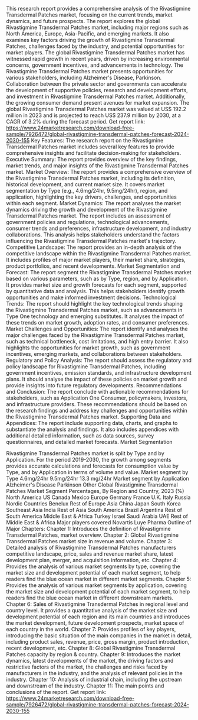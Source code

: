 This research report provides a comprehensive analysis of the Rivastigmine Transdermal Patches market, focusing on the current trends, market dynamics, and future prospects. The report explores the global Rivastigmine Transdermal Patches market, including major regions such as North America, Europe, Asia-Pacific, and emerging markets. It also examines key factors driving the growth of Rivastigmine Transdermal Patches, challenges faced by the industry, and potential opportunities for market players.
The global Rivastigmine Transdermal Patches market has witnessed rapid growth in recent years, driven by increasing environmental concerns, government incentives, and advancements in technology. The Rivastigmine Transdermal Patches market presents opportunities for various stakeholders, including Alzheimer's Disease, Parkinson. Collaboration between the private sector and governments can accelerate the development of supportive policies, research and development efforts, and investment in Rivastigmine Transdermal Patches market. Additionally, the growing consumer demand present avenues for market expansion.
The global Rivastigmine Transdermal Patches market was valued at US$ 192.2 million in 2023 and is projected to reach US$ 237.9 million by 2030, at a CAGR of 3.2% during the forecast period.
Get report link: https://www.24marketresearch.com/download-free-sample/7926472/global-rivastigmine-transdermal-patches-forecast-2024-2030-155 
Key Features:
The research report on the Rivastigmine Transdermal Patches market includes several key features to provide comprehensive insights and facilitate decision-making for stakeholders.
Executive Summary: The report provides overview of the key findings, market trends, and major insights of the Rivastigmine Transdermal Patches market.
Market Overview: The report provides a comprehensive overview of the Rivastigmine Transdermal Patches market, including its definition, historical development, and current market size. It covers market segmentation by Type (e.g., 4.6mg/24hr, 9.5mg/24hr), region, and application, highlighting the key drivers, challenges, and opportunities within each segment.
Market Dynamics: The report analyses the market dynamics driving the growth and development of the Rivastigmine Transdermal Patches market. The report includes an assessment of government policies and regulations, technological advancements, consumer trends and preferences, infrastructure development, and industry collaborations. This analysis helps stakeholders understand the factors influencing the Rivastigmine Transdermal Patches market's trajectory.
Competitive Landscape: The report provides an in-depth analysis of the competitive landscape within the Rivastigmine Transdermal Patches market. It includes profiles of major market players, their market share, strategies, product portfolios, and recent developments.
Market Segmentation and Forecast: The report segment the Rivastigmine Transdermal Patches market based on various parameters, such as by Type, region, and by Application. It provides market size and growth forecasts for each segment, supported by quantitative data and analysis. This helps stakeholders identify growth opportunities and make informed investment decisions.
Technological Trends: The report should highlight the key technological trends shaping the Rivastigmine Transdermal Patches market, such as advancements in Type One technology and emerging substitutes. It analyses the impact of these trends on market growth, adoption rates, and consumer preferences.
Market Challenges and Opportunities: The report identify and analyses the major challenges faced by the Rivastigmine Transdermal Patches market, such as technical bottleneck, cost limitations, and high entry barrier. It also highlights the opportunities for market growth, such as government incentives, emerging markets, and collaborations between stakeholders.
Regulatory and Policy Analysis: The report should assess the regulatory and policy landscape for Rivastigmine Transdermal Patches, including government incentives, emission standards, and infrastructure development plans. It should analyse the impact of these policies on market growth and provide insights into future regulatory developments.
Recommendations and Conclusion: The report conclude with actionable recommendations for stakeholders, such as Application One Consumer, policymakers, investors, and infrastructure providers. These recommendations should be based on the research findings and address key challenges and opportunities within the Rivastigmine Transdermal Patches market.
Supporting Data and Appendices: The report include supporting data, charts, and graphs to substantiate the analysis and findings. It also includes appendices with additional detailed information, such as data sources, survey questionnaires, and detailed market forecasts.
Market Segmentation

Rivastigmine Transdermal Patches market is split by Type and by Application. For the period 2019-2030, the growth among segments provides accurate calculations and forecasts for consumption value by Type, and by Application in terms of volume and value.
Market segment by Type
4.6mg/24hr
9.5mg/24hr
13.3 mg/24hr
Market segment by Application
Alzheimer's Disease
Parkinson
Other
Global Rivastigmine Transdermal Patches Market Segment Percentages, By Region and Country, 2023 (%)
North America
US
Canada
Mexico
Europe
Germany
France
U.K.
Italy
Russia
Nordic Countries
Benelux
Rest of Europe
Asia
China
Japan
South Korea
Southeast Asia
India
Rest of Asia
South America
Brazil
Argentina
Rest of South America
Middle East & Africa
Turkey
Israel
Saudi Arabia
UAE
Rest of Middle East & Africa
Major players covered
Novartis
Luye Pharma
Outline of Major Chapters:
Chapter 1: Introduces the definition of Rivastigmine Transdermal Patches, market overview.
Chapter 2: Global Rivastigmine Transdermal Patches market size in revenue and volume.
Chapter 3: Detailed analysis of Rivastigmine Transdermal Patches manufacturers competitive landscape, price, sales and revenue market share, latest development plan, merger, and acquisition information, etc.
Chapter 4: Provides the analysis of various market segments by type, covering the market size and development potential of each market segment, to help readers find the blue ocean market in different market segments.
Chapter 5: Provides the analysis of various market segments by application, covering the market size and development potential of each market segment, to help readers find the blue ocean market in different downstream markets.
Chapter 6: Sales of Rivastigmine Transdermal Patches in regional level and country level. It provides a quantitative analysis of the market size and development potential of each region and its main countries and introduces the market development, future development prospects, market space of each country in the world.
Chapter 7: Provides profiles of key players, introducing the basic situation of the main companies in the market in detail, including product sales, revenue, price, gross margin, product introduction, recent development, etc.
Chapter 8: Global Rivastigmine Transdermal Patches capacity by region & country.
Chapter 9: Introduces the market dynamics, latest developments of the market, the driving factors and restrictive factors of the market, the challenges and risks faced by manufacturers in the industry, and the analysis of relevant policies in the industry.
Chapter 10: Analysis of industrial chain, including the upstream and downstream of the industry.
Chapter 11: The main points and conclusions of the report.
Get report link: https://www.24marketresearch.com/download-free-sample/7926472/global-rivastigmine-transdermal-patches-forecast-2024-2030-155 
